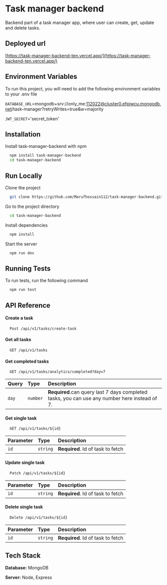 
# Task manager backend

Backend part of a task manager app, where user can create, get, update and delete tasks.


## Deployed url

  [https://task-manager-backend-ten.vercel.app/](https://task-manager-backend-ten.vercel.app/)



## Environment Variables

To run this project, you will need to add the following environment variables to your .env file

`DATABASE_URL`=mongodb+srv://only_me:112022@cluster0.efpjwcu.mongodb.net/task-manager?retryWrites=true&w=majority

`JWT_SECRET`='secret_token'


## Installation

Install task-manager-backend with npm

```bash
  npm install task-manager-backend
  cd task-manager-backend
```
    
## Run Locally

Clone the project

```bash
  git clone https://github.com/Marufhossain112/task-manager-backend.git
```

Go to the project directory

```bash
  cd task-manager-backend
```

Install dependencies

```bash
  npm install
```

Start the server

```bash
  npm run dev
```


## Running Tests

To run tests, run the following command

```bash
  npm run test
```


## API Reference

#### Create a task

```http
  Post /api/v1/tasks/create-task

```

#### Get all tasks

```http
  GET /api/v1/tasks
```

#### Get completed tasks

```http
  GET /api/v1/tasks/analytics/completed?day=7
```

| Query | Type     | Description                       |
| :-------- | :------- | :-------------------------------- |
| `day`      | `number` | **Required**.can query last 7 days completed tasks, you can use any number here instead of 7.  |

#### Get single task

```http
  GET /api/v1/tasks/${id}
```

| Parameter | Type     | Description                       |
| :-------- | :------- | :-------------------------------- |
| `id`      | `string` | **Required**. Id of task to fetch |

#### Update single task

```http
  Patch /api/v1/tasks/${id}
```

| Parameter | Type     | Description                       |
| :-------- | :------- | :-------------------------------- |
| `id`      | `string` | **Required**. Id of task to fetch |


#### Delete single task

```http
  Delete /api/v1/tasks/${id}
```

| Parameter | Type     | Description                       |
| :-------- | :------- | :-------------------------------- |
| `id`      | `string` | **Required**. Id of task to fetch |







## Tech Stack

**Database:** MongoDB

**Server:** Node, Express

